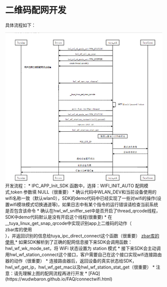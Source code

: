 # 二维码配网开发

具体流程如下：  

<div align=center><img  src = "qrcode.png"alt="img" style="zoom:150%;"></div>  
开发流程：  
* IPC_APP_Init_SDK 函数中，选择：WIFI_INIT_AUTO 配网模式,token 参数填 NULL（很重要）  
* 确认代码中WLAN_DEV和当前设备使用的wifi名称一致（默认wlan0），SDK的demo代码中已经实现了一些对wifi的操作(设置wifi模块模式切换通道等)，如果日志中有某个指令的运行错误请检查当前系统是否包含该命令  
* 确认在hwl_wf_sniffer_set中是否开启了thread_qrcode线程，SDK中demo代码默认是没有开启这个线程(很重要)  
* 在__tuya_linux_get_snap_qrcode中实现识别app上二维码的动作（<div id = "Inter-Page" > zbar库的使用  </div>），并返回识别的信息给tuya_ipc_direct_connect这个函数（很重要）  
<a href="Chapter3/zbar.html#Inter-Page">zbar库的使用 </a>
* 如果SDK解析到了正确的配网信息接下来SDK会调用函数：hwl_wf_wk_mode_set，将 WiFi 状态设置为 station 模式
* 接下来SDK会主动调用hwl_wf_station_connect这个接口，客户需要自己在这个接口实现wifi连接路由器的动作（很重要）  
* 连接路由器后，返回设备的真实状态给SDK，hwl_wf_get_ip，hwl_wf_get_mac以及hwl_wf_station_stat_get（很重要）  
* 注意：请先理解上图的配网流程再进行开发
* [FAQ](https://wudwbaron.github.io/FAQ/connectwifi.html)